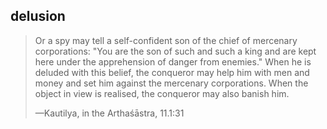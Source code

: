 ## delusion
> Or a spy may tell a self-confident son of the chief of mercenary corporations: "You are the son of such and such a king and are kept here under the apprehension of danger from enemies." When he is deluded with this belief, the conqueror may help him with men and money and set him against the mercenary corporations. When the object in view is realised, the conqueror may also banish him.
> 
> —Kautilya, in the Arthaśāstra, 11.1:31